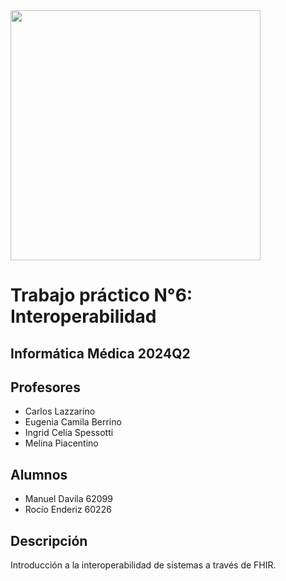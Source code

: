 <img src="https://github.com/user-attachments/assets/25ad4ac5-8846-4e63-a52d-ac085909c0d4" width="400" style="height:auto;">

# Trabajo práctico N°6: Interoperabilidad

## Informática Médica 2024Q2

## Profesores

- Carlos Lazzarino
- Eugenia Camila Berrino
- Ingrid Celia Spessotti
- Melina Piacentino

## Alumnos 

- Manuel Davila 62099
- Rocío Enderiz 60226

## Descripción

Introducción a la interoperabilidad de sistemas a través de FHIR.
